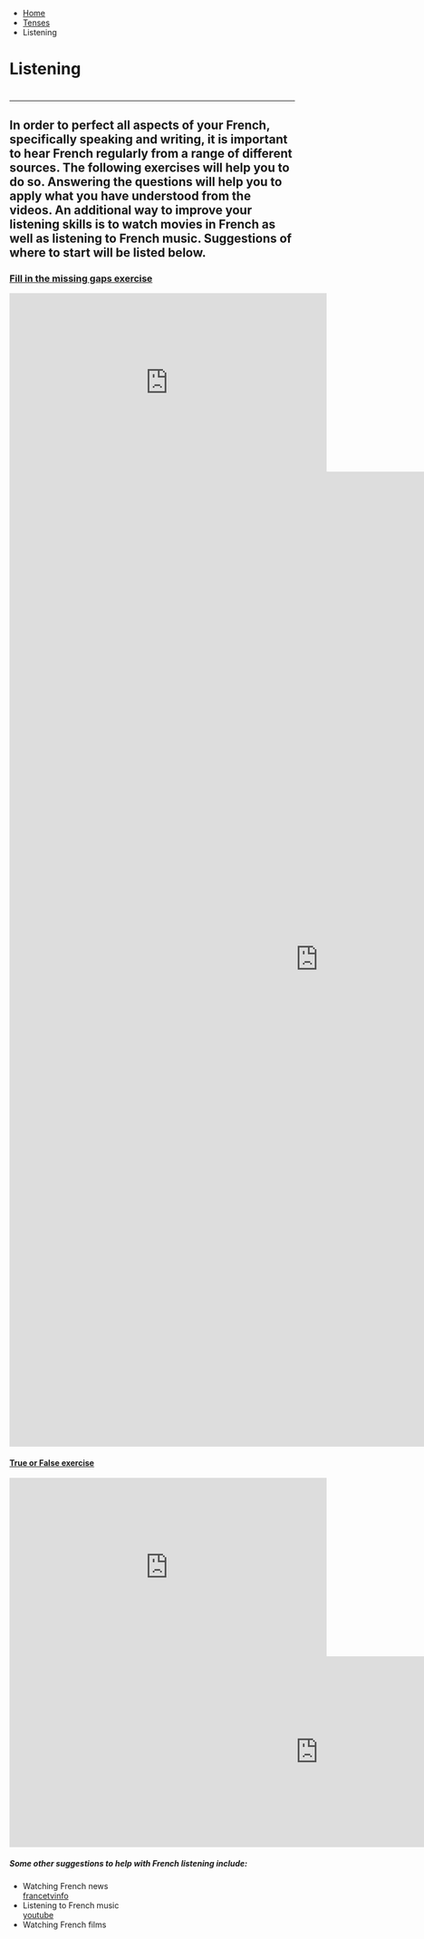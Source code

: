 <ul class="breadcrumb">
  <li><a href="index.html">Home</a></li>
  <li><a href="page2.html">Tenses</a></li>
  <li>Listening</li> 
  </ul>

<h1>Listening<h1>
<hr>

<h2>In order to perfect all aspects of your French, specifically speaking and writing, it is important to hear French regularly from a range of different sources. The following exercises will help you to do so. Answering the questions will help you to apply what you have understood from the videos. An additional way to improve your listening skills is to watch movies in French as well as listening to French music. Suggestions of where to start will be listed below.</h2>

<h3> <u>Fill in the missing gaps exercise</u> </h3>
<iframe width="560" height="315" src="https://www.youtube.com/embed/S_xH7noaqTA" frameborder="0" allow="autoplay; encrypted-media" allowfullscreen></iframe>

<iframe src="https://h5p.org/h5p/embed/136143" width="1090" height="1721" frameborder="0" allowfullscreen="allowfullscreen"></iframe><script src="https://h5p.org/sites/all/modules/h5p/library/js/h5p-resizer.js" charset="UTF-8"></script>


<h4> <u>True or False exercise</u></h4>
<iframe width="560" height="315" src="https://www.youtube.com/embed/fY5cWL4SUmw" frameborder="0" allow="autoplay; encrypted-media" allowfullscreen></iframe>

<iframe src="https://h5p.org/h5p/embed/168731" width="1090" height="337" frameborder="0" allowfullscreen="allowfullscreen"></iframe><script src="https://h5p.org/sites/all/modules/h5p/library/js/h5p-resizer.js" charset="UTF-8"></script>

<h5> Some other suggestions to help with French listening include: </h5>
<ul>
  <li>Watching French news</li>
  <a href="https://www.francetvinfo.fr/"> francetvinfo</a>
  <li>Listening to French music</li>
  <a href="https://www.youtube.com/watch?v=tOwuXkPIl-s"> youtube</a>
  <li>Watching French films</li>
</ul>
